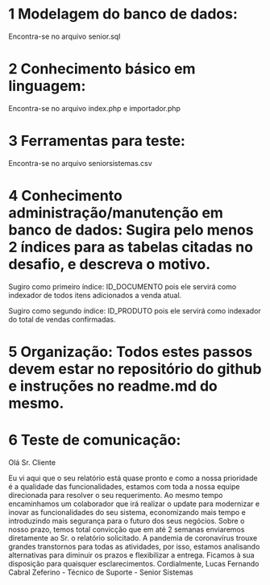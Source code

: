 # 1 Modelagem do banco de dados:

Encontra-se no arquivo senior.sql 

# 2 Conhecimento básico em linguagem: 

Encontra-se no arquivo index.php e importador.php

# 3 Ferramentas para teste: 

Encontra-se no arquivo seniorsistemas.csv

# 4 Conhecimento administração/manutenção em banco de dados: Sugira pelo menos 2 índices para as tabelas citadas no desafio, e descreva o motivo.

Sugiro como primeiro índice: ID_DOCUMENTO pois ele servirá como indexador de todos itens adicionados a venda atual.

Sugiro como segundo índice: ID_PRODUTO pois ele servirá como indexador do total de vendas confirmadas.

# 5 Organização: Todos estes passos devem estar no repositório do github e instruções no readme.md do mesmo.

# 6 Teste de comunicação: 

Olá Sr. Cliente

Eu vi aqui que o seu relatório está quase pronto e como a nossa prioridade é a qualidade das funcionalidades, estamos com toda a nossa equipe direcionada para resolver o seu requerimento. Ao mesmo tempo encaminhamos um colaborador que irá realizar o update para modernizar e inovar as funcionalidades do seu sistema, economizando mais tempo e introduzindo mais segurança para o futuro dos seus negócios. 
Sobre o nosso prazo, temos total convicção que em até 2 semanas enviaremos diretamente ao Sr. o relatório solicitado. 
A pandemia de coronavírus trouxe grandes transtornos para todas as atividades, por isso, estamos analisando alternativas para diminuir os prazos e flexibilizar a entrega. Ficamos à sua disposição para quaisquer esclarecimentos.
Cordialmente,
Lucas Fernando Cabral Zeferino - 
Técnico de Suporte - Senior Sistemas
